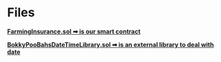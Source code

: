 # Files
[**FarmingInsurance.sol ➡ is our smart contract**](https://github.com/AbdQaddora/farming-insurance-smart-contract/blob/main/FarmingInsurance.sol)

[**BokkyPooBahsDateTimeLibrary.sol ➡ is an external library to deal with date**](https://github.com/AbdQaddora/farming-insurance-smart-contract/blob/main/BokkyPooBahsDateTimeLibrary.sol)
